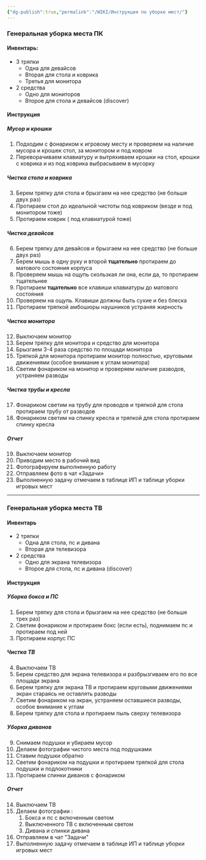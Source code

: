 ```yaml
---
{"dg-publish":true,"permalink":"/WIKI/Инструкция по уборке мест/"}
---
```



### Генеральная уборка места ПК
#### Инвентарь: 
- 3 тряпки
  - Одна для девайсов
  - Вторая для стола и коврика
  - Третья для монитора 
- 2 средства 
  - Одно для мониторов
  - Второе для стола и девайсов (discover) 
#### Инструкция 
##### Мусор и крошки 
1. Подходим с фонариком к игровому месту и проверяем на наличие мусора и крошек стол, за монитором и под ковром 
2. Переворачиваем клавиатуру и вытряхиваем крошки на стол, крошки с коврика и из под коврика выбрасываем в мусорку
##### Чистка стола и коврика
3. Берем тряпку для стола и брызгаем на нее средство (не больше двух раз) 
4. Протираем стол до идеальной чистоты под ковриком (везде и под монитором тоже) 
5. Протираем коврик ( под клавиатурой тоже)
##### Чистка девайсов
6. Берем тряпку для девайсов и брызгаем на нее средство (не больше двух раз)
7. Берем мышь в одну руку и второй **тщательно** протираем до матового состояния корпуса 
8. Проверяем мышь на ощупь скользкая ли она, если да, то протираем тщательнее 
9. Протираем **тщательно** все клавиши  клавиатуры до матового состояния 
10. Проверяем на ощупь. Клавиши должны быть сухие и без блеска
11. Протираем тряпкой амбошюры наушников устраняя жирность
##### Чистка монитора 
12. Выключаем монитор
13. Берем тряпку для монитора и средство для монитора 
14. Брызгаем 3-4 раза средство по площади монитора 
15. Тряпкой для монитора протираем монитор полностью, круговыми движениями (особое внимание к углам монитора) 
16. Светим фонариком на монитор и проверяем наличие разводов, устраняем разводы
##### Чистка трубы и кресла 
17. Фонариком светим на трубу для проводов и тряпкой для стола протираем трубу от разводов 
18. Фонариком светим на спинку кресла и тряпкой для стола протираем спинку кресла
##### Отчет  
19. Выключаем монитор
20. Приводим место в рабочий вид
21. Фотографируем выполненную работу
22. Отправляем фото в чат «Задачи»
23. Выполненную задачу отмечаем в таблице ИП и таблице уборки игровых мест 
___
### Генеральная уборка места ТВ
#### Инвентарь
- 2 тряпки
	- Одна для стола, пс и дивана
	- Вторая для телевизора
- 2 средства
	- Одно для экрана телевизора
	- Второе для стола, пс и дивана (discover)
#### Инструкция
##### Уборка бокса и ПС
1. Берем тряпку для стола и брызгаем на нее средство (не больше трех раз)
2. Светим фонариком и протираем бокс (если есть), поднимаем пс и протираем под ней
3. Протираем корпус ПС
##### Чистка ТВ
4. Выключаем ТВ
5. Берем средство для экрана телевизора и разбрызгиваем его по все площади экрана
6. Берем тряпку для экрана ТВ и протираем круговыми движениями экран стараясь не оставлять разводы
7. Светим фонариком на экран, устраняем оставшиеся разводы, особое внимание к углам
8. Берем тряпку для стола и протираем пыль сверху телевизора
##### Уборка диванов
9. Снимаем подушки и убираем мусор
10. Делаем фотографии чистого места под подушками
11. Ставим подушки обратно
12. Светим фонариком на подушки и протираем тряпкой для стола подушки и подлокотники
13. Протираем спинки диванов с фонариком
##### Отчет
14. Выключаем ТВ
15. Делаем фотографии :
	1. Бокса и пс с включенным светом
	2. Выключенного ТВ с включенным светом
	3. Дивана и спинки дивана
16. Отправляем в чат "Задачи"
17. Выполненную задачу отмечаем в таблице ИП и таблице уборки игровых мест 